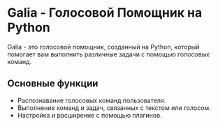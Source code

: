 # Galia - Голосовой Помощник на Python


Galia - это голосовой помощник, созданный на Python, который помогает вам выполнить различные задачи с помощью голосовых команд.

## Основные функции

- Распознавание голосовых команд пользователя.
- Выполнение команд и задач, связанных с текстом или голосом.
- Настройка и расширение с помощью плагинов.
